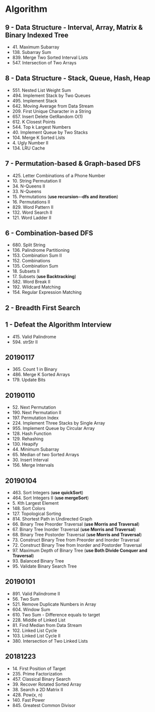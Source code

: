 # Algorithm

## 9 - Data Structure - Interval, Array, Matrix & Binary Indexed Tree
* 41\. Maximum Subarray
* 138\. Subarray Sum
* 839\. Merge Two Sorted Interval Lists
* 547\. Intersection of Two Arrays

## 8 - Data Structure - Stack, Queue, Hash, Heap

* 551\. Nested List Weight Sum
* 494\. Implement Stack by Two Queues
* 495\. Implement Stack
* 642\. Moving Average from Data Stream
* 209\. First Unique Character in a String
* 657\. Insert Delete GetRandom O(1)
* 612\. K Closest Points
* 544\. Top k Largest Numbers
* 40\. Implement Queue by Two Stacks
* 104\. Merge K Sorted Lists
* 4\. Ugly Number II
* 134\. LRU Cache

## 7 - Permutation-based & Graph-based DFS

* 425\. Letter Combinations of a Phone Number
* 10\. String Permutation II
* 34\. N-Queens II
* 33\. N-Queens
* 15\. Permutations (**use recursion--dfs and iteration**)
* 16\. Permutations II
* 829\. Word Pattern II
* 132\. Word Search II
* 121\. Word Ladder II

## 6 - Combination-based DFS

* 680\. Split String
* 136\. Palindrome Partitioning
* 153\. Combination Sum II
* 152\. Combinations
* 135\. Combination Sum
* 18\. Subsets II
* 17\. Subsets (**use Backtracking**)
* 582\. Word Break II
* 192\. Wildcard Matching
* 154\. Regular Expression Matching

## 2 - Breadth First Search

## 1 - Defeat the Algorithm Interview

* 415\. Valid Palindrome
* 594\. strStr II

## 20190117

* 365\. Count 1 in Binary
* 486\. Merge K Sorted Arrays
* 179\. Update Bits

## 20190110

* 52\. Next Permutation
* 190\. Next Permutation II
* 197\. Permutation Index
* 224\. Implement Three Stacks by Single Array
* 955\. Implement Queue by Circular Array
* 128\. Hash Function
* 129\. Rehashing
* 130\. Heapify
* 44\. Minimum Subarray
* 65\. Median of two Sorted Arrays
* 30\. Insert Interval
* 156\. Merge Intervals

## 20190104

* 463\. Sort Integers (**use quickSort**)
* 464\. Sort Integers II (**use mergeSort**)
* 5\. Kth Largest Element
* 148\. Sort Colors
* 127\. Topological Sorting
* 814\. Shortest Path in Undirected Graph
* 66\. Binary Tree Preorder Traversal (**use Morris and Traversal**)
* 67\. Binary Tree Inorder Traversal (**use Morris and Traversal**)
* 68\. Binary Tree Postorder Traversal (**use Morris and Traversal**)
* 73\. Construct Binary Tree from Preorder and Inorder Traversal
* 72\. Construct Binary Tree from Inorder and Postorder Traversal
* 97\. Maximum Depth of Binary Tree (**use Both Divide Conquer and Traversal**)
* 93\. Balanced Binary Tree
* 95\. Validate Binary Search Tree

## 20190101

* 891\. Valid Palindrome II
* 56\. Two Sum
* 521\. Remove Duplicate Numbers in Array
* 604\. Window Sum
* 610\. Two Sum - Difference equals to target
* 228\. Middle of Linked List
* 81\. Find Median from Data Stream
* 102\. Linked List Cycle
* 103\. Linked List Cycle II
* 380\. Intersection of Two Linked Lists

## 20181223

* 14\. First Position of Target
* 235\. Prime Factorization
* 457\. Classical Binary Search
* 39\. Recover Rotated Sorted Array
* 38\. Search a 2D Matrix II
* 428\. Pow(x, n)
* 140\. Fast Power
* 845\. Greatest Common Divisor
